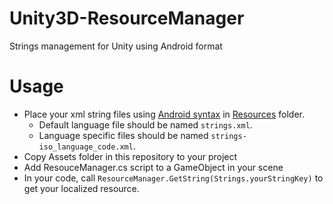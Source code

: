 # Unity3D-ResourceManager
Strings management for Unity using Android format

# Usage

* Place your xml string files using [Android syntax](http://developer.android.com/intl/es/guide/topics/resources/string-resource.html) in [Resources](http://wiki.unity3d.com/index.php/Special_Folder_Names_in_your_Assets_Folder#.22Resources.22) folder. 
  * Default language file should be named `strings.xml`. 
  * Language specific files should be named `strings-iso_language_code.xml`. 
* Copy Assets folder in this repository to your project
* Add ResouceManager.cs script to a GameObject in your scene
* In your code, call `ResourceManager.GetString(Strings.yourStringKey)` to get your localized resource.
